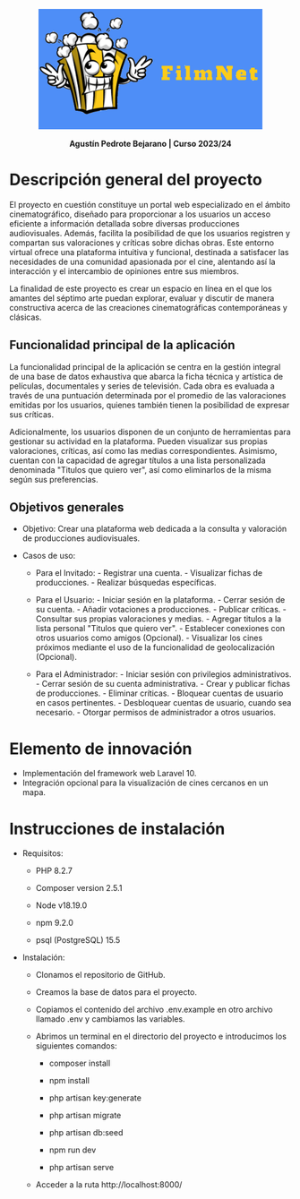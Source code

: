 <p align="center">
<img src="/public/logos/logo4.png" width="400">
</p>

<p align="center">
  <b> Agustín Pedrote Bejarano | Curso 2023/24 </b>
</p>

# Descripción general del proyecto

El proyecto en cuestión constituye un portal web especializado en el ámbito cinematográfico, diseñado para proporcionar a los usuarios un acceso eficiente a información detallada sobre diversas producciones audiovisuales. Además, facilita la posibilidad de que los usuarios registren y compartan sus valoraciones y críticas sobre dichas obras. Este entorno virtual ofrece una plataforma intuitiva y funcional, destinada a satisfacer las necesidades de una comunidad apasionada por el cine, alentando así la interacción y el intercambio de opiniones entre sus miembros.

La finalidad de este proyecto es crear un espacio en línea en el que los amantes del séptimo arte puedan explorar, evaluar y discutir de manera constructiva acerca de las creaciones cinematográficas contemporáneas y clásicas.

## Funcionalidad principal de la aplicación

La funcionalidad principal de la aplicación se centra en la gestión integral de una base de datos exhaustiva que abarca la ficha técnica y artística de películas, documentales y series de televisión. Cada obra es evaluada a través de una puntuación determinada por el promedio de las valoraciones emitidas por los usuarios, quienes también tienen la posibilidad de expresar sus críticas.

Adicionalmente, los usuarios disponen de un conjunto de herramientas para gestionar su actividad en la plataforma. Pueden visualizar sus propias valoraciones, críticas, así como las medias correspondientes. Asimismo, cuentan con la capacidad de agregar títulos a una lista personalizada denominada "Titulos que quiero ver", así como eliminarlos de la misma según sus preferencias.

## Objetivos generales

-   Objetivo: Crear una plataforma web dedicada a la consulta y valoración de producciones audiovisuales.

-   Casos de uso:

    -   Para el Invitado: - Registrar una cuenta. - Visualizar fichas de producciones. - Realizar búsquedas específicas.

    -   Para el Usuario: - Iniciar sesión en la plataforma. - Cerrar sesión de su cuenta. - Añadir votaciones a producciones. - Publicar críticas. - Consultar sus propias valoraciones y medias. - Agregar titulos a la lista personal "Titulos que quiero ver". - Establecer conexiones con otros usuarios como amigos (Opcional). - Visualizar los cines próximos mediante el uso de la funcionalidad de geolocalización (Opcional).

    -   Para el Administrador: - Iniciar sesión con privilegios administrativos. - Cerrar sesión de su cuenta administrativa. - Crear y publicar fichas de producciones. - Eliminar críticas. - Bloquear cuentas de usuario en casos pertinentes. - Desbloquear cuentas de usuario, cuando sea necesario. - Otorgar permisos de administrador a otros usuarios.

# Elemento de innovación

-   Implementación del framework web Laravel 10.
-   Integración opcional para la visualización de cines cercanos en un mapa.

# Instrucciones de instalación

-   Requisitos:

    - PHP 8.2.7

    - Composer version 2.5.1

    - Node v18.19.0

    - npm 9.2.0

    - psql (PostgreSQL) 15.5

-   Instalación:

    - Clonamos el repositorio de GitHub.

    - Creamos la base de datos para el proyecto.

    - Copiamos el contenido del archivo .env.example en otro archivo llamado .env y cambiamos las variables.
      
    - Abrimos un terminal en el directorio del proyecto e introducimos los siguientes comandos:

       * composer install

       * npm install

       * php artisan key:generate

       * php artisan migrate

       * php artisan db:seed

       * npm run dev

       * php artisan serve

    - Acceder a la ruta http://localhost:8000/

